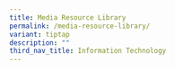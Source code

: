 ```yaml
---
title: Media Resource Library
permalink: /media-resource-library/
variant: tiptap
description: ""
third_nav_title: Information Technology
---
```

